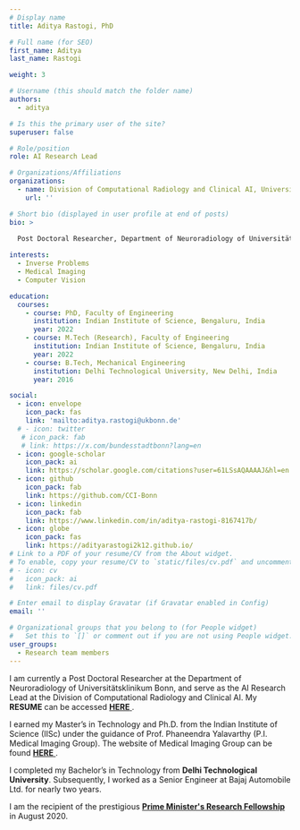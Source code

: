 ```yaml
---
# Display name
title: Aditya Rastogi, PhD

# Full name (for SEO)
first_name: Aditya
last_name: Rastogi

weight: 3

# Username (this should match the folder name)
authors:
  - aditya

# Is this the primary user of the site?
superuser: false

# Role/position
role: AI Research Lead

# Organizations/Affiliations
organizations:
  - name: Division of Computational Radiology and Clinical AI, Universitätsklinikum Bonn, Germany
    url: ''

# Short bio (displayed in user profile at end of posts)
bio: >
  
  Post Doctoral Researcher, Department of Neuroradiology of Universitätsklinikum Bonn and AI Research Lead at Division of Computational Radiology and Clinical AI. 

interests:
  - Inverse Problems
  - Medical Imaging
  - Computer Vision

education:
  courses:
    - course: PhD, Faculty of Engineering
      institution: Indian Institute of Science, Bengaluru, India
      year: 2022
    - course: M.Tech (Research), Faculty of Engineering
      institution: Indian Institute of Science, Bengaluru, India
      year: 2022
    - course: B.Tech, Mechanical Engineering
      institution: Delhi Technological University, New Delhi, India
      year: 2016

social:
  - icon: envelope
    icon_pack: fas
    link: 'mailto:aditya.rastogi@ukbonn.de'
  # - icon: twitter
   # icon_pack: fab
   # link: https://x.com/bundesstadtbonn?lang=en
  - icon: google-scholar
    icon_pack: ai
    link: https://scholar.google.com/citations?user=61LSsAQAAAAJ&hl=en
  - icon: github
    icon_pack: fab
    link: https://github.com/CCI-Bonn
  - icon: linkedin
    icon_pack: fab
    link: https://www.linkedin.com/in/aditya-rastogi-8167417b/
  - icon: globe
    icon_pack: fas
    link: https://adityarastogi2k12.github.io/
# Link to a PDF of your resume/CV from the About widget.
# To enable, copy your resume/CV to `static/files/cv.pdf` and uncomment the lines below.
# - icon: cv
#   icon_pack: ai
#   link: files/cv.pdf

# Enter email to display Gravatar (if Gravatar enabled in Config)
email: ''

# Organizational groups that you belong to (for People widget)
#   Set this to `[]` or comment out if you are not using People widget.
user_groups:
  - Research team members
---
```


I am currently a Post Doctoral Researcher at the Department of Neuroradiology of Universitätsklinikum Bonn, and serve as the AI Research Lead at the Division of Computational Radiology and Clinical AI. My <b>RESUME</b> can be accessed <a href="https://adityarastogi2k12.github.io/pdf/Aditya_Rastogi_Resume_July_2024.pdf" target="blank"> <b>HERE</b> </a>.  

I earned my Master’s in Technology and Ph.D. from the Indian Institute of Science (IISc) under the guidance of Prof. Phaneendra Yalavarthy (P.I. Medical Imaging Group). The website of Medical Imaging Group can be found <a href="http://cds.iisc.ac.in/faculty/yalavarthy/MIG/Links.html" target="blank"> <b>HERE</b> </a>.  
  
I completed my Bachelor’s in Technology from <b>Delhi Technological University</b>. Subsequently, I worked as a Senior Engineer at Bajaj Automobile Ltd. for nearly two years.

I am the recipient of the prestigious <a href="https://may2020.pmrf.in/" target="blank"> <b>Prime Minister's Research Fellowship</b> </a> in August 2020.
